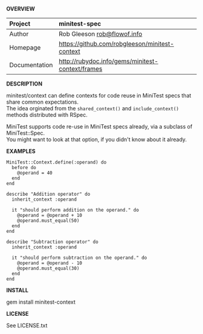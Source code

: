 __OVERVIEW__


| Project         | minitest-spec    
|:----------------|:--------------------------------------------------
| Author          | Rob Gleeson <rob@flowof.info>              
| Homepage        | https://github.com/robgleeson/minitest-context
| Documentation   | http://rubydoc.info/gems/minitest-context/frames 


__DESCRIPTION__

  minitest/context can define contexts for code reuse in MiniTest specs that share common expectations.  
  The idea orginated from the `shared_context()` and `include_context()` methods distributed with RSpec.  

  MiniTest supports code re-use in MiniTest specs already, via a subclass of MiniTest::Spec.  
  You might want to look at that option, if you didn't know about it already.  

__EXAMPLES__

    MiniTest::Context.define(:operand) do
      before do
        @operand = 40
      end
    end

    describe "Addition operator" do
      inherit_context :operand
    
      it "should perform addition on the operand." do
        @operand = @operand + 10
        @operand.must_equal(50)
      end
    end

    describe "Subtraction operator" do
      inherit_context :operand

      it "should perform subtraction on the operand." do
        @operand = @operand - 10
        @operand.must_equal(30)
      end
    end

__INSTALL__

  gem install minitest-context

__LICENSE__

  
  See LICENSE.txt


